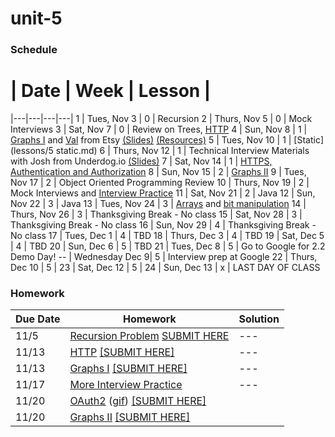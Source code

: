 # unit-5

### Schedule

 # |  Date | Week | Lesson |
|---|---|---|---|
1 | Tues, Nov 3 | 0 | Recursion
2 | Thurs, Nov 5 | 0 | Mock Interviews
3 | Sat, Nov 7 | 0 | Review on Trees, [HTTP](https://drive.google.com/file/d/0B0eZ0hF8kDy_VkFWdWhSNXhSaTA/view?usp=sharing)
4 | Sun, Nov 8 | 1 | [Graphs I](https://drive.google.com/file/d/0B0eZ0hF8kDy_QzdFQ1RMbE43MHM/view?usp=sharing) and [Val](http://www.v-a-l-e-r-i-e.com/about/) from Etsy [(Slides)](/speakers/Val_UX_Talk.pdf) [(Resources)](/speakers/Val_resources) 
5 | Tues, Nov 10 | 1 | [Static](lessons/5 static.md)
6 | Thurs, Nov 12 | 1 | Technical Interview Materials with Josh from Underdog.io [(Slides)](/speakers/underdog_deck_updated.pdf)
7 | Sat, Nov 14 | 1 | [HTTPS, Authentication and Authorization](https://drive.google.com/file/d/0B0eZ0hF8kDy_YWpnekNFR0YtdXc/view?usp=sharing)
8 | Sun, Nov 15 | 2 | [Graphs II](https://drive.google.com/file/d/0B0eZ0hF8kDy_d0hlcnFWU2FzMWM/view?usp=sharing)
9 | Tues, Nov 17 | 2 | Object Oriented Programming Review
10 | Thurs, Nov 19 | 2 | Mock Interviews and [Interview Practice](/lessons/interview_practice.md)
11 | Sat, Nov 21 | 2 | Java
12 | Sun, Nov 22 | 3 | Java
13 | Tues, Nov 24 | 3 | [Arrays](/lessons/13/arrays.md) and [bit manipulation](/lessons/13/LongBitManipulation.java)
14 | Thurs, Nov 26 | 3 | Thanksgiving Break - No class
15 | Sat, Nov 28 | 3 | Thanksgiving Break - No class
16 | Sun, Nov 29 | 4 | Thanksgiving Break - No class
17 | Tues, Dec 1 | 4 | TBD
18 | Thurs, Dec 3 | 4 | TBD
19 | Sat, Dec 5 | 4 | TBD
20 | Sun, Dec 6 | 5 | TBD
21 | Tues, Dec 8 | 5 | Go to Google for 2.2 Demo Day!
-- | Wednesday Dec 9| 5 | Interview prep at Google
22 | Thurs, Dec 10 | 5 |
23 | Sat, Dec 12 | 5 |
24 | Sun, Dec 13 | x | LAST DAY OF CLASS


### Homework
 Due Date | Homework | Solution |
|---|---|---|
11/5|[Recursion Problem](https://dl.dropboxusercontent.com/u/24773027/Screen%20Shot%202015-11-03%20at%2011.40.57%20AM.png)  [SUBMIT HERE](https://docs.google.com/a/c4q.nyc/forms/d/1YiTdPmpyeXA_u2RWfbLM3YqdDPCJEPQoPPe_aLYHMLM/viewform)|---
11/13|[HTTP](https://drive.google.com/file/d/0B0eZ0hF8kDy_YjE1SUkxU2hrRkU/view?usp=sharing)  [[SUBMIT HERE]](https://docs.google.com/forms/d/1-c1HXoiklflgSCTxrnJNjmgzOlgRJDCBQSuIqtJC2BQ/viewform)|---
11/13|[Graphs I](https://drive.google.com/file/d/0B0eZ0hF8kDy_bkZYNFgzWEFpSEU/view?usp=sharing)  [[SUBMIT HERE]](https://docs.google.com/forms/d/1N2aP4B_HRXsjftkGpBrFmeU22M_5dT5Cm6jDxBjfQW0/viewform)|---
11/17|[More Interview Practice](https://docs.google.com/a/c4q.nyc/forms/d/1KMPO8zXke6DvfvIx8M4gsehnLIJJ4vwZ7KY7CImNIxw/viewform)|---
11/20|[OAuth2](https://drive.google.com/file/d/0B0eZ0hF8kDy_RlY1N0VoVEZYS00/view?usp=sharing) ([gif](https://drive.google.com/file/d/0B0eZ0hF8kDy_bW5mMnhVNUQ4RGs/view?usp=sharing)) [[SUBMIT HERE]](https://docs.google.com/forms/d/1h39VYj0DVSt3mRVXvXb-UuQCLmKQduyYeRIPGvfXJ2U/viewform?usp=send_form)
11/20|[Graphs II](https://drive.google.com/file/d/0B0eZ0hF8kDy_M2NKZ05ndEJfTEU/view?usp=sharing)  [[SUBMIT HERE]](https://docs.google.com/forms/d/1_8sdPQpzForW8dmvVN7vgkLkN1anuojbPTut11MyLjM/viewform?usp=send_form)
